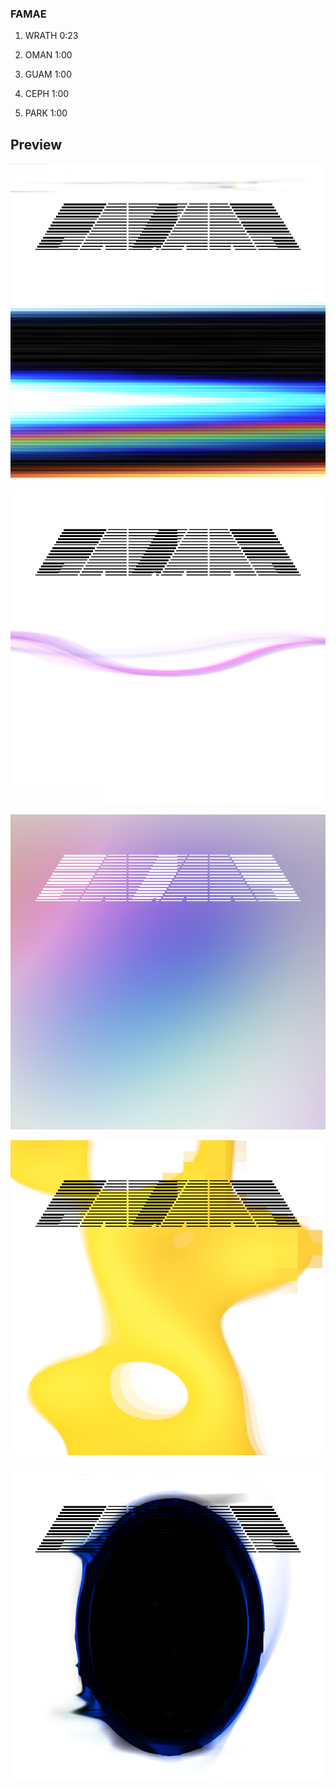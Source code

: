 ### FAMAE

1. WRATH 0:23

2. OMAN 1:00

3. GUAM 1:00

4. CEPH 1:00

5. PARK 1:00

## Preview

![](https://raw.githubusercontent.com/SYNHMN/FAMAE/main/preview/Preview-1.png)

![](https://raw.githubusercontent.com/SYNHMN/FAMAE/main/preview/Preview-2.png)

![](https://raw.githubusercontent.com/SYNHMN/FAMAE/main/preview/Preview-3.png)

![](https://raw.githubusercontent.com/SYNHMN/FAMAE/main/preview/Preview-4.png)

![](https://raw.githubusercontent.com/SYNHMN/FAMAE/main/preview/Preview-5.png)
